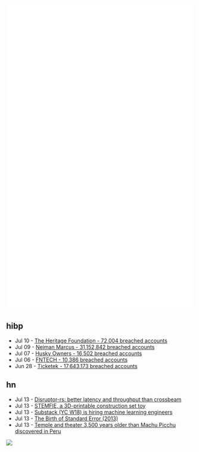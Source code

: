 ![Metrics](https://raw.githubusercontent.com/phixion/phixion/master/metrics.svg)

## hibp

<!--
for https://github.com/phixion/phixion/blob/main/.github/workflows/feeds.yml
-->
<!--START_SECTION:haveibeenpwnd-->
- Jul 10 - [The Heritage Foundation - 72,004 breached accounts](https://haveibeenpwned.com/PwnedWebsites#TheHeritageFoundation)
- Jul 09 - [Neiman Marcus - 31,152,842 breached accounts](https://haveibeenpwned.com/PwnedWebsites#NeimanMarcus)
- Jul 07 - [Husky Owners - 16,502 breached accounts](https://haveibeenpwned.com/PwnedWebsites#HuskyOwners)
- Jul 06 - [FNTECH - 10,386 breached accounts](https://haveibeenpwned.com/PwnedWebsites#RobloxDeveloperConference2024)
- Jun 28 - [Ticketek - 17,643,173 breached accounts](https://haveibeenpwned.com/PwnedWebsites#Ticketek)
<!--END_SECTION:haveibeenpwnd-->

## hn

<!--
for https://github.com/phixion/phixion/blob/main/.github/workflows/feeds.yml
-->
<!--START_SECTION:hn-->
- Jul 13 - [Disruptor-rs: better latency and throughput than crossbeam](https://github.com/nicholassm/disruptor-rs)
- Jul 13 - [STEMFIE, a 3D-printable construction set toy](https://www.stemfie.org/)
- Jul 13 - [Substack (YC W18) is hiring machine learning engineers](https://grnh.se/d034f1ba5us)
- Jul 13 - [The Birth of Standard Error (2013)](https://www2.dmst.aueb.gr/dds/blog/20131211/index.html)
- Jul 13 - [Temple and theater 3,500 years older than Machu Picchu discovered in Peru](https://www.cnn.com/2024/07/11/science/ancient-temple-theater-peru-intl-scli-scn/index.html)
<!--END_SECTION:hn-->

<!--
for https://yhype.me
-->
![](https://hit.yhype.me/github/profile?user_id=13013670)
